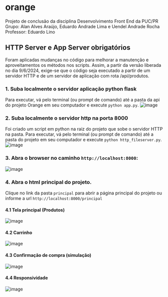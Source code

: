# orange
Projeto de conclusão da disciplina Desenvolvimento Front End da PUC/PR
Grupo: Alan Alves Araújo, Eduardo Andrade Lima e Uendel Andrade Rocha
Professor: Eduardo Lino

## HTTP Server e App Server obrigatórios
Foram aplicadas mudanças no código para melhorar a manutenção e aproveitamentos os métodos nos scripts. Assim, a partir da versão liberada no dia 9/6/2024, exige-se que o código seja executado a partir de um servidor HTTP e de um servidor de aplicação com rota /api/produtos. 

### 1. Suba localmente o servidor aplicação python flask
Para executar, vá pelo terminal (ou prompt de comando) até a pasta da api do projeto Orange em seu computador e execute `python app.py`. 
![image](https://github.com/uendelrocha/orange/assets/11482478/70a29f7f-30ef-407f-a6e3-6fc7f8e36ada)



### 2. Suba localmente o servidor http na porta 8000
Foi criado um script em python na raiz do projeto que sobe o servidor HTTP na pasta. Para executar, vá pelo terminal (ou prompt de comando) até a pasta do projeto em seu computador e execute `python http_fileserver.py`. 
![image](https://github.com/uendelrocha/orange/assets/11482478/cbb4d4a8-5dfb-4e45-8996-e8157edadf74)



### 3. Abra o browser no caminho `http://localhost:8000`:
![image](https://github.com/uendelrocha/orange/assets/11482478/02b129f5-5af1-4e1a-b352-2e148382ecf0)



### 4. Abra o html principal do projeto. 
Clique no link da pasta `principal` para abrir a página principal do projeto ou informe a url `http://localhost:8000/principal`

#### 4.1 Tela principal (Produtos)
![image](https://github.com/uendelrocha/orange/assets/11482478/5d524505-f42c-4a21-b2c7-2fbe01b351e5)

#### 4.2 Carrinho
![image](https://github.com/uendelrocha/orange/assets/11482478/9784cec2-945b-4bcf-a8e7-fcd2930f8466)

#### 4.3 Confirmação de compra (simulação)
![image](https://github.com/uendelrocha/orange/assets/11482478/66f678d6-a861-4165-84fa-8b44c85b0def)

#### 4.4 Responsividade
![image](https://github.com/uendelrocha/orange/assets/11482478/b29f197e-b91e-4b40-b12b-2382ad704809)

